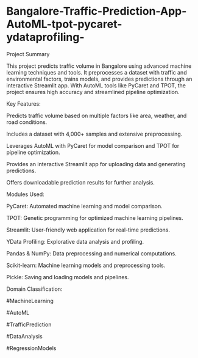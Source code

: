 # Bangalore-Traffic-Prediction-App-AutoML-tpot-pycaret-ydataprofiling-

Project Summary

This project predicts traffic volume in Bangalore using advanced machine learning techniques and tools. It preprocesses a dataset with traffic and environmental factors, trains models, and provides predictions through an interactive Streamlit app. With AutoML tools like PyCaret and TPOT, the project ensures high accuracy and streamlined pipeline optimization.


Key Features:

Predicts traffic volume based on multiple factors like area, weather, and road conditions.

Includes a dataset with 4,000+ samples and extensive preprocessing.

Leverages AutoML with PyCaret for model comparison and TPOT for pipeline optimization.

Provides an interactive Streamlit app for uploading data and generating predictions.

Offers downloadable prediction results for further analysis.

Modules Used:

PyCaret: Automated machine learning and model comparison.

TPOT: Genetic programming for optimized machine learning pipelines.

Streamlit: User-friendly web application for real-time predictions.

YData Profiling: Explorative data analysis and profiling.

Pandas & NumPy: Data preprocessing and numerical computations.

Scikit-learn: Machine learning models and preprocessing tools.

Pickle: Saving and loading models and pipelines.

Domain Classification:

#MachineLearning

#AutoML

#TrafficPrediction

#DataAnalysis

#RegressionModels
